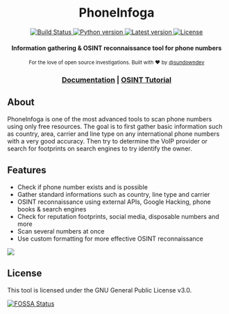 <h1 align="center">PhoneInfoga</h1>

<div align="center">
  <a href="https://travis-ci.org/sundowndev/PhoneInfoga">
    <img src="https://img.shields.io/travis/sundowndev/PhoneInfoga/master.svg?style=flat-square" alt="Build Status" />
  </a>
  <a href="#">
    <img src="https://img.shields.io/badge/python-3.6-blue.svg?style=flat-square" alt="Python version" />
  </a>
  <a href="https://github.com/sundowndev/PhoneInfoga/releases">
    <img src="https://img.shields.io/github/tag/SundownDEV/PhoneInfoga.svg?style=flat-square" alt="Latest version" />
  </a>
  <a href="https://github.com/sundowndev/PhoneInfoga/blob/master/LICENSE">
    <img src="https://img.shields.io/badge/license-MIT-blue.svg?style=flat-square" alt="License" />
  </a>
</div>

<h4 align="center">Information gathering & OSINT reconnaissance tool for phone numbers</h4>

<div align="center">
  <sub>For the love of open source investigations. Built with ❤︎ by
  <a href="https://twitter.com/sundowndev">@sundowndev</a>
</div>

<h3 align="center">
  <a href="https://github.com/sundowndev/PhoneInfoga/wiki">Documentation</a> | 
  <a href="https://medium.com/@SundownDEV/phone-number-scanning-osint-recon-tool-6ad8f0cac27b">OSINT Tutorial</a>
</h3>

## About

PhoneInfoga is one of the most advanced tools to scan phone numbers using only free resources. The goal is to first gather basic information such as country, area, carrier and line type on any international phone numbers with a very good accuracy. Then try to determine the VoIP provider or search for footprints on search engines to try identify the owner.

## Features

- Check if phone number exists and is possible
- Gather standard informations such as country, line type and carrier
- OSINT reconnaissance using external APIs, Google Hacking, phone books & search engines
- Check for reputation footprints, social media, disposable numbers and more
- Scan several numbers at once
- Use custom formatting for more effective OSINT reconnaissance

![](https://i.imgur.com/bWx79dy.png)

## License

This tool is licensed under the GNU General Public License v3.0.

[![FOSSA Status](https://app.fossa.io/api/projects/git%2Bgithub.com%2Fsundowndev%2FPhoneInfoga.svg?type=large)](https://app.fossa.io/projects/git%2Bgithub.com%2Fsundowndev%2FPhoneInfoga?ref=badge_large)
